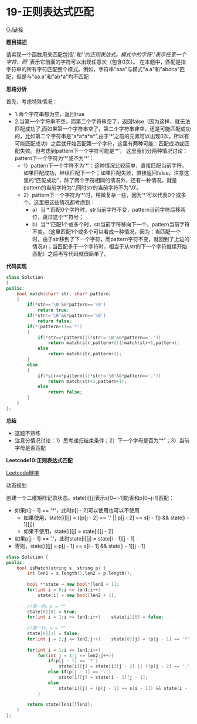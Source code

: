 # 19-正则表达式匹配

[OJ链接](https://www.nowcoder.com/practice/623a5ac0ea5b4e5f95552655361ae0a8?tpId=13&tqId=11203&tPage=1&rp=1&ru=/ta/coding-interviews&qru=/ta/coding-interviews/question-ranking)

**题目描述**

请实现一个函数用来匹配包括'.'和'*'的正则表达式。模式中的字符'.'表示任意一个字符，而'*'表示它前面的字符可以出现任意次（包含0次）。 在本题中，匹配是指字符串的所有字符匹配整个模式。例如，字符串"aaa"与模式"a.a"和"ab*ac*a"匹配，但是与"aa.a"和"ab*a"均不匹配

**思路分析**

首先，考虑特殊情况：
* 1.两个字符串都为空，返回true
* 2.当第一个字符串不空，而第二个字符串空了，返回false（因为这样，就无法匹配成功了,而如果第一个字符串空了，第二个字符串非空，还是可能匹配成功的，比如第二个字符串是“a\*a\*a\*a\*”,由于‘\*’之前的元素可以出现0次，所以有可能匹配成功）之后就开始匹配第一个字符，这里有两种可能：匹配成功或匹配失败。但考虑到pattern下一个字符可能是‘\*’， 这里我们分两种情况讨论：pattern下一个字符为‘\*’或不为‘\*’：
    * 1）pattern下一个字符不为‘\*’：这种情况比较简单，直接匹配当前字符。如果匹配成功，继续匹配下一个；如果匹配失败，直接返回false。注意这里的“匹配成功”，除了两个字符相同的情况外，还有一种情况，就是pattern的当前字符为‘\.’,同时str的当前字符不为‘\0’。
    * 2）pattern下一个字符为‘\*’时，稍微复杂一些，因为‘\*’可以代表0个或多个。这里把这些情况都考虑到：
        - a）当‘\*’匹配0个字符时，str当前字符不变，pattern当前字符后移两位，跳过这个‘\*’符号；
        - b）当‘\*’匹配1个或多个时，str当前字符移向下一个，pattern当前字符不变。（这里匹配1个或多个可以看成一种情况，因为：当匹配一个时，由于str移到了下一个字符，而pattern字符不变，就回到了上边的情况a)；当匹配多于一个字符时，相当于从str的下一个字符继续开始匹配）之后再写代码就很简单了。

**代码实现**

```c++
class Solution
{
public:
    bool match(char* str, char* pattern)
    {
        if(*str=='\0'&&*pattern=='\0')
            return true;
        if(*str!='\0'&&*pattern=='\0')
            return false;
        if(*(pattern+1)=='*')
        {
            if(*str==*pattern||(*str!='\0'&&*pattern=='.'))
                return match(str,pattern+2)||match(str+1,pattern);
            else
                return match(str,pattern+2);
        }
        else
        {
            if(*str==*pattern||(*str!='\0'&&*pattern=='.'))
                return match(str+1,pattern+1);
            else
                return false;
        }
    }
};
```

**总结**

* 这题不熟练
* 注意分情况讨论：1）思考递归结束条件；2）下一个字母是否为“\*”；3）当前字母是否匹配


**Leetcode10:正则表达式匹配**

[Leetcode链接](https://www.nowcoder.com/practice/623a5ac0ea5b4e5f95552655361ae0a8?tpId=13&tqId=11203&tPage=1&rp=1&ru=/ta/coding-interviews&qru=/ta/coding-interviews/question-ranking)

动态规划

创建一个二维矩阵记录状态。state[i][j]表示s[0~i-1]能否和p[0~j-1]匹配：

* 如果p[j - 1] == '*'，此时p[j - 2]可以使用也可以不使用
    - 如果使用，state[i][j] = ((p[j - 2] == '.' || p[j - 2] == s[i - 1]) && state[i - 1][j])
    - 如果不使用，state[i][j] = state[i][j - 2]
* 如果p[j - 1] == '.'，此时state[i][j] = state[i - 1][j - 1]
* 否则，state[i][j] = p[j - 1] == s[i - 1] && state[i - 1][j - 1]

```c++
class Solution {
public:
    bool isMatch(string s, string p) {
        int len1 = s.length(),len2 = p.length();
        
        bool **state = new bool*[len1 + 1];
        for(int i = 0;i <= len1;i++)
            state[i] = new bool[len2 + 1];
        
        //第一列，p = ""
        state[0][0] = true;
        for(int i = 1;i <= len1;i++)    state[i][0] = false;
        
        //第一行，s = ""
        state[0][1] = false;
        for(int j = 2;j <= len2;j++)    state[0][j] = (p[j - 1] == '*') ? (state[0][j - 2]) : false;
        
        for(int i = 1;i <= len1;i++)
            for(int j = 1;j <= len2;j++){
                if(p[j - 1] == '*')
                    state[i][j] = state[i][j - 2] || ((p[j - 2] == '.' || p[j - 2] == s[i - 1]) && state[i - 1][j]);
                else if(p[j - 1] == '.')
                    state[i][j] = state[i - 1][j - 1];
                else
                    state[i][j] = (p[j - 1] == s[i - 1]) && state[i - 1][j - 1];
            }
        
        return state[len1][len2];
    }
};
```
